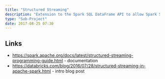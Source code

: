 ```yaml
---
title: "Structured Streaming"
description: "Extension to the Spark SQL DataFrame API to allow Spark SQL queries to be executed over streams of data, with the engine continuously updating and maintaining the result as new data arrives.  Uses the full Spark SQL engine (including the Catalyst optimiser), and supports end-to-end exactly-once semantics via checkpointing when sources have sequential offsets.  Supports aggregations over sliding event-time windows, including support for late data and watermarking.  Introduced in Spark 2.0 with a production release in Sprint 2.2."
type: "Sub-Project"
date: 2017-08-25 07:30
---
```

## Links

* <https://spark.apache.org/docs/latest/structured-streaming-programming-guide.html> - documentation
* <https://databricks.com/blog/2016/07/28/structured-streaming-in-apache-spark.html> - intro blog post